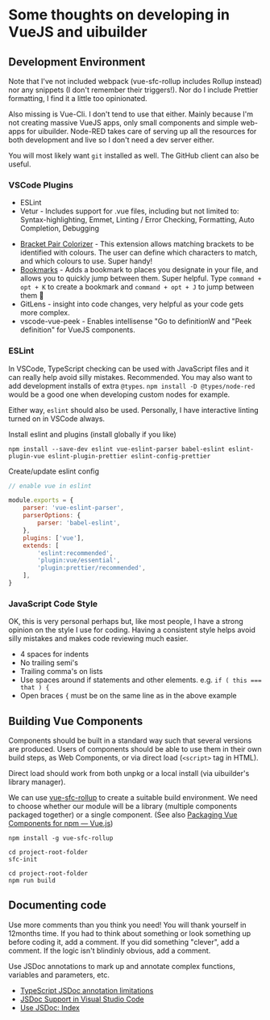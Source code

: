 # Some thoughts on developing in VueJS and uibuilder

## Development Environment

Note that I've not included webpack (vue-sfc-rollup includes Rollup instead) nor any snippets (I don't remember their triggers!). Nor do I include Prettier formatting, I find it a little too opinionated.

Also missing is Vue-Cli. I don't tend to use that either. Mainly because I'm not creating massive VueJS apps, only small components and simple web-apps for uibuilder. Node-RED takes care of serving up all the resources for both development and live so I don't need a dev server either.

You will most likely want `git` installed as well. The GitHub client can also be useful.

### VSCode Plugins

* ESLint
* Vetur - Includes support for .vue files, including but not limited to: Syntax-highlighting, Emmet, Linting / Error Checking, Formatting, Auto Completion, Debugging
- [Bracket Pair Colorizer](https://marketplace.visualstudio.com/items?itemName=CoenraadS.bracket-pair-colorizer&WT.mc_id=marketplace-pack-sdras) - This extension allows matching brackets to be identified with colours. The user can define which characters to match, and which colours to use. Super handy!
- [Bookmarks](https://marketplace.visualstudio.com/items?itemName=alefragnani.Bookmarks&WT.mc_id=marketplace-pack-sdras) - Adds a bookmark to places you designate in your file, and allows you to quickly jump between them. Super helpful. Type `command + opt + K` to create a bookmark and `command + opt + J` to jump between them 🔖
- GitLens - insight into code changes, very helpful as your code gets more complex.
- vscode-vue-peek - Enables intellisense "Go to definitionW and "Peek definition" for VueJS components.

### ESLint

In VSCode, TypeScript checking can be used with JavaScript files and it can really help avoid silly mistakes. Recommended. You may also want to add development installs of extra `@types`. `npm install -D @types/node-red` would be a good one when developing custom nodes for example.

Either way, `eslint` should also be used. Personally, I have interactive linting turned on in VSCode always.

Install eslint and plugins (install globally if you like)

```
npm install --save-dev eslint vue-eslint-parser babel-eslint eslint-plugin-vue eslint-plugin-prettier eslint-config-prettier
```

Create/update eslint config

```javascript
// enable vue in eslint

module.exports = {
    parser: 'vue-eslint-parser',
    parserOptions: {
        parser: 'babel-eslint',
    },
    plugins: ['vue'],
    extends: [
        'eslint:recommended',
        'plugin:vue/essential',
        'plugin:prettier/recommended',
    ],
}
```

### JavaScript Code Style

OK, this is very personal perhaps but, like most people, I have a strong opinion on the style I use for coding. Having a consistent style helps avoid silly mistakes and makes code reviewing much easier. 

* 4 spaces for indents
* No trailing semi's
* Trailing comma's on lists
* Use spaces around if statements and other elements. e.g. `if ( this === that ) {`
* Open braces `{` must be on the same line as in the above example

## Building Vue Components

Components should be built in a standard way such that several versions are produced.
Users of components should be able to use them in their own build steps, as Web Components,
or via direct load (`<script>` tag in HTML).

Direct load should work from both unpkg or a local install (via uibuilder's library manager).

We can use [vue-sfc-rollup](https://www.npmjs.com/package/vue-sfc-rollup) to create a suitable build environment. We need to choose whether our
module will be a library (multiple components packaged together) or a single component. (See also [Packaging Vue Components for npm — Vue.js](https://vuejs.org/v2/cookbook/packaging-sfc-for-npm.html))

```
npm install -g vue-sfc-rollup
```

```
cd project-root-folder
sfc-init
```

```
cd project-root-folder
npm run build
```

## Documenting code

Use more comments than you think you need! You will thank yourself in 12months time. If
you had to think about something or look something up before coding it, add a comment.
If you did something "clever", add a comment. If the logic isn't blindinly obvious, 
add a comment.

Use JSDoc annotations to mark up and annotate complex functions, variables and parameters, etc.

* [TypeScript JSDoc annotation limitations](https://www.typescriptlang.org/docs/handbook/jsdoc-supported-types.html)
* [JSDoc Support in Visual Studio Code](https://code.visualstudio.com/docs/languages/javascript#_jsdoc-support)
* [Use JSDoc: Index](https://jsdoc.app/)